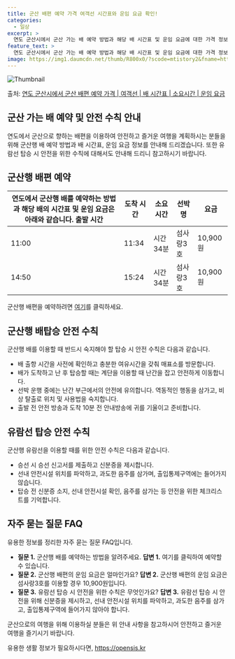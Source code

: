```yaml
---
title: 군산 배편 예약 가격 여객선 시간표와 운임 요금 확인!
categories:
  - 일상
excerpt: >
  연도 군산시에서 군산 가는 배 예약 방법과 해당 배 시간표 및 운임 요금에 대한 가격 정보를 안내 드리겠습니다. 안전하고 재밋는 군산행 여행을 위해 아래 정보 참고하시기 바랍니다. 군산행 배편 예약하기 👈 클릭연도 군산시에서 군산행 배 시간표출발 시간도착 시간소요 시간선박명요금11:0011:340시간 34분섬사랑3호10,900원14:5015:240시간 34분섬사랑3호10,900원군산행 배편 예약하기 👈 클릭연도 군산시에서 군산행 여객선 탑승 시 이용수칙연도 군산시에서 군산행 배 출항시간을 확인한다. 선박이 출항할 시간이 가까울 수록 사람들이 몰려 혼잡하므로 미리 매표소로 가서 충분한 여유시간을 갖고 탑승한다. 배가 선착장에 도착하면 탑승해 있던 차와 사람들이 내리고 난 후 탑승을 한다. 계단 이용 시 항..
feature_text: >
  연도 군산시에서 군산 가는 배 예약 방법과 해당 배 시간표 및 운임 요금에 대한 가격 정보를 안내 드리겠습니다. 안전하고 재밋는 군산행 여행을 위해 아래 정보 참고하시기 바랍니다. 군산행 배편 예약하기 👈 클릭연도 군산시에서 군산행 배 시간표출발 시간도착 시간소요 시간선박명요금11:0011:340시간 34분섬사랑3호10,900원14:5015:240시간 34분섬사랑3호10,900원군산행 배편 예약하기 👈 클릭연도 군산시에서 군산행 여객선 탑승 시 이용수칙연도 군산시에서 군산행 배 출항시간을 확인한다. 선박이 출항할 시간이 가까울 수록 사람들이 몰려 혼잡하므로 미리 매표소로 가서 충분한 여유시간을 갖고 탑승한다. 배가 선착장에 도착하면 탑승해 있던 차와 사람들이 내리고 난 후 탑승을 한다. 계단 이용 시 항..
image: https://img1.daumcdn.net/thumb/R800x0/?scode=mtistory2&fname=https%3A%2F%2Fblog.kakaocdn.net%2Fdn%2FbBKdFA%2FbtsHCSZW8ja%2FRszfRdBqJF6U6an1j9IlpK%2Fimg.webp
---
```


![Thumbnail](https://img1.daumcdn.net/thumb/R800x0/?scode=mtistory2&fname=https%3A%2F%2Fblog.kakaocdn.net%2Fdn%2FbBKdFA%2FbtsHCSZW8ja%2FRszfRdBqJF6U6an1j9IlpK%2Fimg.webp)

<p>출처: <a href="https://opensis.kr/entry/%EC%97%B0%EB%8F%84-%EA%B5%B0%EC%82%B0%EC%8B%9C%EC%97%90%EC%84%9C-%EA%B5%B0%EC%82%B0-%EB%B0%B0%ED%8E%B8-%EC%98%88%EC%95%BD-%EA%B0%80%EA%B2%A9-%EC%97%AC%EA%B0%9D%EC%84%A0-%EB%B0%B0-%EC%8B%9C%EA%B0%84%ED%91%9C-%EC%86%8C%EC%9A%94%EC%8B%9C%EA%B0%84-%EC%9A%B4%EC%9E%84-%EC%9A%94%EA%B8%88" rel="dofollow">연도 군산시에서 군산 배편 예약 가격 | 여객선 | 배 시간표 | 소요시간 | 운임 요금</a> </p>

## 군산 가는 배 예약 및 안전 수칙 안내

연도에서 군산으로 향하는 배편을 이용하여 안전하고 즐거운 여행을 계획하시는 분들을 위해 군산행 배 예약 방법과 배 시간표, 운임 요금 정보를
안내해 드리겠습니다. 또한 유람선 탑승 시 안전을 위한 수칙에 대해서도 안내해 드리니 참고하시기 바랍니다.



## **군산행 배편 예약**

연도에서 군산행 배를 예약하는 방법과 해당 배의 시간표 및 운임 요금은 아래와 같습니다.  출발 시간 | 도착 시간 | 소요 시간 | 선박명 | 요금  
---|---|---|---|---  
11:00 | 11:34 | 시간 34분 | 섬사랑3호 | 10,900원  
14:50 | 15:24 | 시간 34분 | 섬사랑3호 | 10,900원  
군산행 배편을 예약하려면 [여기](https://www.example.com)를 클릭하세요.



## **군산행 배탑승 안전 수칙**

군산행 배를 이용할 때 반드시 숙지해야 할 탑승 시 안전 수칙은 다음과 같습니다.

  * 배 출항 시간을 사전에 확인하고 충분한 여유시간을 갖춰 매표소를 방문합니다.
  * 배가 도착하고 난 후 탑승할 때는 계단을 이용할 때 난간을 잡고 안전하게 이동합니다.
  * 선박 운행 중에는 난간 부근에서의 안전에 유의합니다. 역동적인 행동을 삼가고, 비상 탈출로 위치 및 사용법을 숙지합니다.
  * 출발 전 안전 방송과 도착 10분 전 안내방송에 귀를 기울이고 준비합니다.



## **유람선 탑승 안전 수칙**

군산행 유람선을 이용할 때를 위한 안전 수칙은 다음과 같습니다.

  * 승선 시 승선 신고서를 제출하고 신분증을 제시합니다.
  * 선내 안전시설 위치를 파악하고, 과도한 음주를 삼가며, 출입통제구역에는 들어가지 않습니다.
  * 탑승 전 신분증 소지, 선내 안전시설 확인, 음주를 삼가는 등 안전을 위한 체크리스트를 기억합니다.



## **자주 묻는 질문 FAQ**

유용한 정보를 정리한 자주 묻는 질문 FAQ입니다.

  * **질문 1.** 군산행 배를 예약하는 방법을 알려주세요. **답변 1.** 여기를 클릭하여 예약할 수 있습니다.
  * **질문 2.** 군산행 배편의 운임 요금은 얼마인가요? **답변 2.** 군산행 배편의 운임 요금은 섬사랑3호를 이용할 경우 10,900원입니다.
  * **질문 3.** 유람선 탑승 시 안전을 위한 수칙은 무엇인가요? **답변 3.** 유람선 탑승 시 안전을 위해 신분증을 제시하고, 선내 안전시설 위치를 파악하고, 과도한 음주를 삼가고, 출입통제구역에 들어가지 않아야 합니다.



군산으로의 여행을 위해 이용하실 분들은 위 안내 사항을 참고하시어 안전하고 즐거운 여행을 즐기시기 바랍니다.

 

유용한 생활 정보가 필요하시다면, <a href="https://opensis.kr" rel="dofollow">https://opensis.kr</a>


